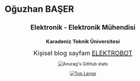# Oğuzhan BAŞER

<div align="center">

## Elektronik - Elektronik Mühendisi

### Karadeniz Teknik Üniversitesi


<span style="font-size:20px;">Kişisel blog sayfam
<a href="http://www.elektrobot.net" target="_blank">ELEKTROBOT</a></span>

![Anurag's GitHub stats](https://github-readme-stats.vercel.app/api?username=oguzhanbaser&show_icons=true&theme=onedark)

[![Top Langs](https://github-readme-stats.vercel.app/api/top-langs/?username=oguzhanbaser&layout=compact)](https://github.com/oguzhanbaser/github-readme-stats)

</div>
